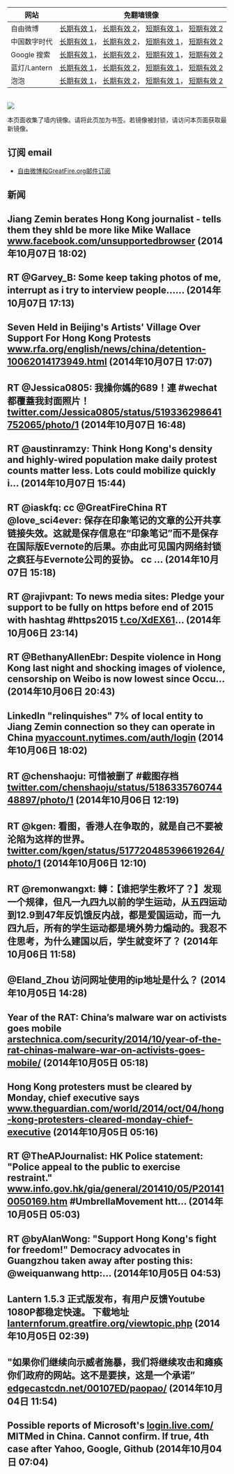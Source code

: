 <table>
    <thead>
        <tr>
            <th>网站</th>
            <th>免翻墙镜像</th>
        </tr>
    </thead>
    <tbody>    
        <tr>
            <td>自由微博</td>
            <td>            
                <a href="https://edgecastcdn.net/00107ED/freeweibo/" target="_BLANK">长期有效 1</a>，            
                <a href="https://objects.dreamhost.com/freeweibo/index.html" target="_BLANK">长期有效 2</a>，            
                <a href="https://fw3.azurewebsites.net" target="_BLANK">短期有效 1</a>，            
                <a href="https://d1stdkq55ggsv7.cloudfront.net" target="_BLANK">短期有效 2</a>
            </td>
        </tr>    
        <tr>
            <td>中国数字时代</td>
            <td>            
                <a href="https://edgecastcdn.net/00107ED/cdt/" target="_BLANK">长期有效 1</a>，            
                <a href="https://objects.dreamhost.com/cdt/index.html" target="_BLANK">长期有效 2</a>，            
                <a href="https://1ff2d.azurewebsites.net" target="_BLANK">短期有效 1</a>，            
                <a href="https://d29jekp4emy41a.cloudfront.net" target="_BLANK">短期有效 2</a>
            </td>
        </tr>    
        <tr>
            <td>Google 搜索</td>
            <td>            
                <a href="https://edgecastcdn.net/00107ED/g/" target="_BLANK">长期有效 1</a>，            
                <a href="https://objects.dreamhost.com/goo/index.html" target="_BLANK">长期有效 2</a>，            
                <a href="https://865ba.azurewebsites.net" target="_BLANK">短期有效 1</a>，            
                <a href="https://d3vv89cvqbrqlq.cloudfront.net" target="_BLANK">短期有效 2</a>
            </td>
        </tr>    
        <tr>
            <td>蓝灯/Lantern</td>
            <td>            
                <a href="https://edgecastcdn.net/00107ED/lantern/" target="_BLANK">长期有效 1</a>，            
                <a href="https://objects.dreamhost.com/lantern/index.html" target="_BLANK">长期有效 2</a>，            
                <a href="https://c7511.azurewebsites.net" target="_BLANK">短期有效 1</a>，            
                <a href="https://dx1djqjpnvurw.cloudfront.net" target="_BLANK">短期有效 2</a>
            </td>
        </tr>    
        <tr>
            <td>泡泡</td>
            <td>            
                <a href="https://edgecastcdn.net/00107ED/paopao/" target="_BLANK">长期有效 1</a>，            
                <a href="https://objects.dreamhost.com/paopao/index.html" target="_BLANK">长期有效 2</a>，            
                <a href="https://paopao2.azurewebsites.net" target="_BLANK">短期有效 1</a>，            
                <a href="https://d19ysv8o6fv16v.cloudfront.net" target="_BLANK">短期有效 2</a>
            </td>
        </tr>
    </tbody>
</table>
<br/>
<img src="https://raw.githubusercontent.com/greatfire/z/master/logos.gif" />

本页面收集了墙内镜像。请将此页加为书签。若镜像被封锁，请访问本页面获取最新镜像。

## 订阅 email
* <a href="https://b.us7.list-manage.com/subscribe?u=854fca58782082e0cbdf204a0&id=c78949b93c">自由微博和GreatFire.org邮件订阅</a>
    
## 新闻
Jiang Zemin berates Hong Kong journalist - tells them they shld be more like Mike Wallace  <a href="https://www.facebook.com/unsupportedbrowser" target="_BLANK">www.facebook.com/unsupportedbrowser</a> (2014年10月07日 18:02)
 ---
RT @Garvey_B: Some keep taking photos of me, interrupt as i try to interview people...… (2014年10月07日 17:13)
 ---
Seven Held in Beijing's Artists' Village Over Support For Hong Kong Protests <a href="http://www.rfa.org/english/news/china/detention-10062014173949.html" target="_BLANK">www.rfa.org/english/news/china/detention-10062014173949.html</a> (2014年10月07日 17:07)
 ---
RT @Jessica0805: 我操你媽的689！連 #wechat 都覆蓋我封面照片！ <a href="https://twitter.com/Jessica0805/status/519336298641752065/photo/1" target="_BLANK">twitter.com/Jessica0805/status/519336298641752065/photo/1</a> (2014年10月07日 16:48)
 ---
RT @austinramzy: Think Hong Kong's density and highly-wired population make daily protest counts matter less. Lots could mobilize quickly i… (2014年10月07日 15:44)
 ---
RT @iaskfq: cc @GreatFireChina RT @love_sci4ever: 保存在印象笔记的文章的公开共享链接失效。这就是保存信息在“印象笔记”而不是保存在国际版Evernote的后果。亦由此可见国内网络封锁之疯狂与Evernote公司的妥协。  cc … (2014年10月07日 15:18)
 ---
RT @rajivpant: To news media sites: Pledge your support to be fully on https before end of 2015 with hashtag #https2015
<a href="https://t.co/XdEX61" target="_BLANK">t.co/XdEX61</a>… (2014年10月06日 23:14)
 ---
RT @BethanyAllenEbr: Despite violence in Hong Kong last night and shocking images of violence, censorship on Weibo is now lowest since Occu… (2014年10月06日 20:43)
 ---
LinkedIn "relinquishes" 7% of local entity to Jiang Zemin connection so they can operate in China <a href="https://myaccount.nytimes.com/auth/login?URI=http%3A%2F%2Fwww.nytimes.com%2F2014%2F10%2F06%2Ftechnology%2Fto-reach-china-linkedin-plays-by-local-rules.html%3F_r%3D5&REFUSE_COOKIE_ERROR=SHOW_ERROR" target="_BLANK">myaccount.nytimes.com/auth/login</a> (2014年10月06日 18:02)
 ---
RT @chenshaoju: 可惜被删了 #截图存档 <a href="https://twitter.com/chenshaoju/status/518633576074448897/photo/1" target="_BLANK">twitter.com/chenshaoju/status/518633576074448897/photo/1</a> (2014年10月06日 12:19)
 ---
RT @kgen: 看图，香港人在争取的，就是自己不要被沦陷为这样的世界。 <a href="https://twitter.com/kgen/status/517720485396619264/photo/1" target="_BLANK">twitter.com/kgen/status/517720485396619264/photo/1</a> (2014年10月06日 12:10)
 ---
RT @remonwangxt: 轉：【谁把学生教坏了？】发现一个规律，但凡一九四九以前的学生运动，从五四运动到12.9到47年反饥饿反内战，都是爱国运动，而一九四九后，所有的学生运动都是境外势力煽动的。我忍不住思考，为什么建国以后，学生就变坏了？ (2014年10月06日 11:58)
 ---
@Eland_Zhou 访问网址使用的ip地址是什么？ (2014年10月05日 14:28)
 ---
Year of the RAT: China’s malware war on activists goes mobile <a href="http://arstechnica.com/security/2014/10/year-of-the-rat-chinas-malware-war-on-activists-goes-mobile/" target="_BLANK">arstechnica.com/security/2014/10/year-of-the-rat-chinas-malware-war-on-activists-goes-mobile/</a> (2014年10月05日 05:18)
 ---
Hong Kong protesters must be cleared by Monday, chief executive says <a href="http://www.theguardian.com/world/2014/oct/04/hong-kong-protesters-cleared-monday-chief-executive" target="_BLANK">www.theguardian.com/world/2014/oct/04/hong-kong-protesters-cleared-monday-chief-executive</a> (2014年10月05日 05:16)
 ---
RT @TheAPJournalist: HK Police statement: "Police appeal to the public to exercise restraint." <a href="http://www.info.gov.hk/gia/general/201410/05/P201410050169.htm" target="_BLANK">www.info.gov.hk/gia/general/201410/05/P201410050169.htm</a> #UmbrellaMovement htt… (2014年10月05日 05:03)
 ---
RT @byAlanWong: "Support Hong Kong's fight for freedom!" Democracy advocates in Guangzhou taken away after posting this: @weiquanwang http:… (2014年10月05日 04:53)
 ---
Lantern 1.5.3 正式版发布，有用户反馈Youtube 1080P都稳定快速。 下载地址 <a href="https://lanternforum.greatfire.org/viewtopic.php?f=1&t=182#p663" target="_BLANK">lanternforum.greatfire.org/viewtopic.php</a> (2014年10月05日 02:39)
 ---
"如果你们继续向示威者施暴，我们将继续攻击和瘫痪你们政府的网站。这不是要挟，这是一个承诺” <a href="https://edgecastcdn.net/00107ED/paopao/?u=/article/202" target="_BLANK">edgecastcdn.net/00107ED/paopao/</a> (2014年10月04日 11:54)
 ---
Possible reports of Microsoft's <a href="https://login.live.com/" target="_BLANK">login.live.com/</a> MITMed in China. Cannot confirm. If true, 4th case after Yahoo, Google, Github (2014年10月04日 07:04)
 ---
